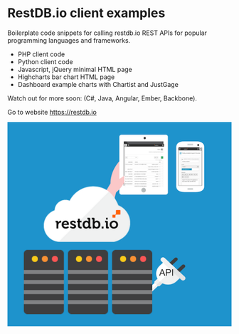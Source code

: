 # RestDB.io client examples
Boilerplate code snippets for calling restdb.io REST APIs for popular programming languages and frameworks.

- PHP client code
- Python client code
- Javascript, jQuery minimal HTML page
- Highcharts bar chart HTML page
- Dashboard example charts with Chartist and JustGage

Watch out for more soon:  (C#, Java, Angular, Ember, Backbone). 

Go to website https://restdb.io

![RestDB Logo](/images/restdbio.png)
